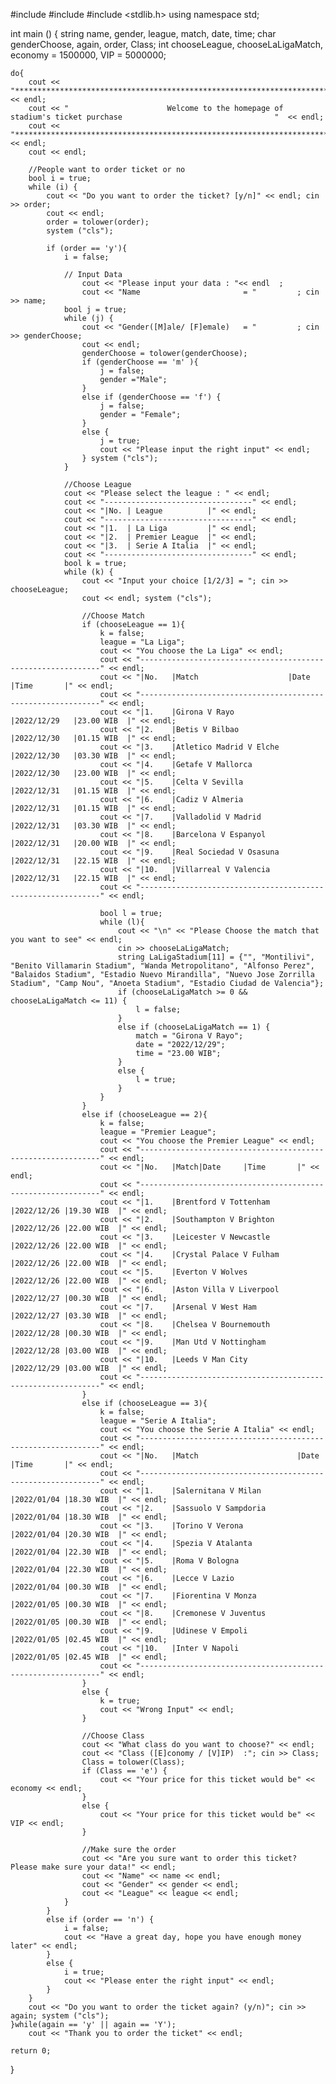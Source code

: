 #include <iostream>	
#include <string>
#include <stdlib.h>
using namespace std;

int main ()
{
	string name, gender, league, match, date, time;
	char  genderChoose, again, order, Class;
	int chooseLeague, chooseLaLigaMatch, economy = 1500000, VIP = 5000000;
	
	do{
		cout << "************************************************************************************************************" 	<< endl;
		cout << "	                   Welcome to the homepage of stadium's ticket purchase                                  "  << endl;
		cout << "************************************************************************************************************" 	<< endl;
		cout << endl;
			
		//People want to order ticket or no
		bool i = true;
		while (i) {
			cout << "Do you want to order the ticket? [y/n]" << endl; cin >> order;
			cout << endl;
			order = tolower(order);
			system ("cls");
				
			if (order == 'y'){
				i = false;
					
				// Input Data
					cout << "Please input your data : "<< endl	;
					cout << "Name                       = "			; cin >> name;
				bool j = true;
				while (j) {
					cout << "Gender([M]ale/ [F]emale)   = "			; cin >> genderChoose;
					cout << endl;
					genderChoose = tolower(genderChoose);
					if (genderChoose == 'm' ){
						j = false;
						gender ="Male";
					}
					else if (genderChoose == 'f') {
						j = false;
						gender = "Female";
					}
					else {
						j = true;
						cout << "Please input the right input" << endl;
					} system ("cls");
				}
				
				//Choose League
				cout << "Please select the league : " << endl;
				cout << "---------------------------------" << endl;
				cout << "|No. | League          |" << endl;
				cout << "---------------------------------" << endl;
				cout << "|1.  | La Liga         |" << endl;
				cout << "|2.  | Premier League  |" << endl;
				cout << "|3.  | Serie A Italia  |" << endl;
				cout << "---------------------------------" << endl;
				bool k = true;
				while (k) {
					cout << "Input your choice [1/2/3] = "; cin >> chooseLeague;
					cout << endl; system ("cls");
					
					//Choose Match
					if (chooseLeague == 1){
						k = false;
						league = "La Liga";
						cout << "You choose the La Liga" << endl;
						cout << "-------------------------------------------------------------" << endl;
						cout << "|No.	|Match                    |Date         |Time       |" << endl;
						cout << "-------------------------------------------------------------" << endl;							
						cout << "|1.	|Girona V Rayo            |2022/12/29	|23.00 WIB  |" << endl;
						cout << "|2.	|Betis V Bilbao           |2022/12/30	|01.15 WIB  |" << endl;
						cout << "|3.	|Atletico Madrid V Elche  |2022/12/30	|03.30 WIB  |" << endl;
						cout << "|4.	|Getafe V Mallorca        |2022/12/30	|23.00 WIB  |" << endl;
						cout << "|5.	|Celta V Sevilla          |2022/12/31	|01.15 WIB  |" << endl;
						cout << "|6.	|Cadiz V Almeria          |2022/12/31	|01.15 WIB  |" << endl;
						cout << "|7.	|Valladolid V Madrid      |2022/12/31	|03.30 WIB  |" << endl;
						cout << "|8.	|Barcelona V Espanyol     |2022/12/31	|20.00 WIB  |" << endl;
						cout << "|9.	|Real Sociedad V Osasuna  |2022/12/31	|22.15 WIB  |" << endl;
						cout << "|10.	|Villarreal V Valencia    |2022/12/31	|22.15 WIB  |" << endl;
						cout << "-------------------------------------------------------------" << endl;
						
						bool l = true;
						while (l){
							cout << "\n" << "Please Choose the match that you want to see" << endl;
							cin >> chooseLaLigaMatch;
							string LaLigaStadium[11] = {"", "Montilivi", "Benito Villamarin Stadium", "Wanda Metropolitano", "Alfonso Perez", "Balaidos Stadium", "Estadio Nuevo Mirandilla", "Nuevo Jose Zorrilla Stadium", "Camp Nou", "Anoeta Stadium", "Estadio Ciudad de Valencia"};
							if (chooseLaLigaMatch >= 0 && chooseLaLigaMatch <= 11) {
								l = false;
							}
							else if (chooseLaLigaMatch == 1) {
								match = "Girona V Rayo";
								date = "2022/12/29";
								time = "23.00 WIB";
							}
							else {
								l = true;
							}
						}
					}
					else if (chooseLeague == 2){                                               
						k = false;
						league = "Premier League";
						cout << "You choose the Premier League" << endl;
						cout << "-------------------------------------------------------------" << endl;
						cout << "|No.	|Match|Date		|Time		|" << endl;
						cout << "-------------------------------------------------------------" << endl;							
						cout << "|1.	|Brentford V Tottenham		|2022/12/26	|19.30 WIB	|" << endl;
						cout << "|2.	|Southampton V Brighton		|2022/12/26	|22.00 WIB	|" << endl;
						cout << "|3.	|Leicester V Newcastle		|2022/12/26	|22.00 WIB	|" << endl;
						cout << "|4.	|Crystal Palace V Fulham	|2022/12/26	|22.00 WIB	|" << endl;
						cout << "|5.	|Everton V Wolves			|2022/12/26	|22.00 WIB	|" << endl;
						cout << "|6.	|Aston Villa V Liverpool	|2022/12/27	|00.30 WIB	|" << endl;
						cout << "|7.	|Arsenal V West Ham			|2022/12/27	|03.30 WIB	|" << endl;
						cout << "|8.	|Chelsea V Bournemouth		|2022/12/28	|00.30 WIB	|" << endl;
						cout << "|9.	|Man Utd V Nottingham		|2022/12/28	|03.00 WIB	|" << endl;
						cout << "|10.	|Leeds V Man City			|2022/12/29	|03.00 WIB	|" << endl;
						cout << "-------------------------------------------------------------" << endl;
					}
					else if (chooseLeague == 3){
						k = false;
						league = "Serie A Italia";
						cout << "You choose the Serie A Italia" << endl;
						cout << "-------------------------------------------------------------" << endl;
						cout << "|No.	|Match						|Date		|Time		|" << endl;
						cout << "-------------------------------------------------------------" << endl;							
						cout << "|1.	|Salernitana V Milan		|2022/01/04	|18.30 WIB	|" << endl;
						cout << "|2.	|Sassuolo V Sampdoria		|2022/01/04	|18.30 WIB	|" << endl;
						cout << "|3.	|Torino V Verona			|2022/01/04	|20.30 WIB	|" << endl;
						cout << "|4.	|Spezia V Atalanta			|2022/01/04	|22.30 WIB	|" << endl;
						cout << "|5.	|Roma V Bologna				|2022/01/04	|22.30 WIB	|" << endl;
						cout << "|6.	|Lecce V Lazio				|2022/01/04	|00.30 WIB	|" << endl;
						cout << "|7.	|Fiorentina V Monza			|2022/01/05	|00.30 WIB	|" << endl;
						cout << "|8.	|Cremonese V Juventus		|2022/01/05	|00.30 WIB	|" << endl;
						cout << "|9.	|Udinese V Empoli			|2022/01/05	|02.45 WIB	|" << endl;
						cout << "|10.	|Inter V Napoli				|2022/01/05	|02.45 WIB	|" << endl;
						cout << "-------------------------------------------------------------" << endl;
					}
					else {
						k = true;
						cout << "Wrong Input" << endl;
					}
					
					//Choose Class
					cout << "What class do you want to choose?" << endl;
					cout << "Class ([E]conomy / [V]IP)	:"; cin >> Class;
					Class = tolower(Class);
					if (Class == 'e') {
						cout << "Your price for this ticket would be" << economy << endl;
					}
					else {
						cout << "Your price for this ticket would be" << VIP << endl;
					}
					
					//Make sure the order
					cout << "Are you sure want to order this ticket? Please make sure your data!" << endl;
					cout << "Name" << name << endl;
					cout << "Gender" << gender << endl;
					cout << "League" << league << endl;
				}
			}
			else if (order == 'n') {
				i = false;
				cout << "Have a great day, hope you have enough money later" << endl;
			}
			else {
				i = true;
				cout << "Please enter the right input" << endl;
			}
		}
		cout << "Do you want to order the ticket again? (y/n)"; cin >> again; system ("cls");	
	}while(again == 'y' || again == 'Y');
		cout << "Thank you to order the ticket" << endl;
		
	return 0;
}
